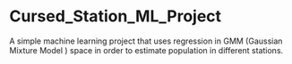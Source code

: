 # Cursed_Station_ML_Project
A simple machine learning project that uses regression in GMM (Gaussian Mixture Model ) space in order to estimate population in different stations.
